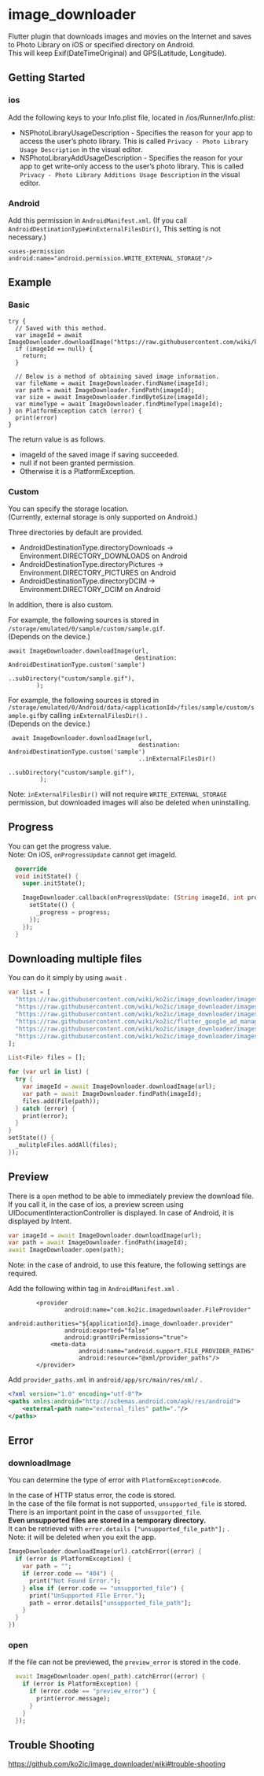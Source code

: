 # image_downloader

Flutter plugin that downloads images and movies on the Internet and saves to Photo Library on iOS or specified directory on Android.     
This will keep Exif(DateTimeOriginal) and GPS(Latitude, Longitude).

## Getting Started

### ios

Add the following keys to your Info.plist file, located in <project root>/ios/Runner/Info.plist:
  
  * NSPhotoLibraryUsageDescription - Specifies the reason for your app to access the user’s photo library. This is called ```Privacy - Photo Library Usage Description``` in the visual editor.
  * NSPhotoLibraryAddUsageDescription - Specifies the reason for your app to get write-only access to the user’s photo library. This is called ```Privacy - Photo Library Additions Usage Description``` in the visual editor.
  
### Android

Add this permission in ```AndroidManifest.xml```. (If you call ```AndroidDestinationType#inExternalFilesDir()```, This setting is not necessary.)

```
<uses-permission android:name="android.permission.WRITE_EXTERNAL_STORAGE"/>
```

## Example

### Basic

```
try {
  // Saved with this method.
  var imageId = await ImageDownloader.downloadImage("https://raw.githubusercontent.com/wiki/ko2ic/image_downloader/images/flutter.png");
  if (imageId == null) {
    return;
  }

  // Below is a method of obtaining saved image information.
  var fileName = await ImageDownloader.findName(imageId);
  var path = await ImageDownloader.findPath(imageId);
  var size = await ImageDownloader.findByteSize(imageId);
  var mimeType = await ImageDownloader.findMimeType(imageId);
} on PlatformException catch (error) {
  print(error)
}
```

The return value is as follows.

* imageId of the saved image if saving succeeded.
* null if not been granted permission.
* Otherwise it is a PlatformException.

### Custom

You can specify the storage location.    
(Currently, external storage is only supported on Android.)

Three directories by default are provided.

* AndroidDestinationType.directoryDownloads -> Environment.DIRECTORY_DOWNLOADS on Android
* AndroidDestinationType.directoryPictures -> Environment.DIRECTORY_PICTURES on Android
* AndroidDestinationType.directoryDCIM -> Environment.DIRECTORY_DCIM on Android

In addition, there is also custom. 

For example, the following sources is stored in ```/storage/emulated/0/sample/custom/sample.gif```.       
(Depends on the device.)

```
await ImageDownloader.downloadImage(url,
                                    destination: AndroidDestinationType.custom('sample')                                  
                                    ..subDirectory("custom/sample.gif"),
        );
```

For example, the following sources is stored in ```/storage/emulated/0/Android/data/<applicationId>/files/sample/custom/sample.gif```by calling ```inExternalFilesDir()``` .    
(Depends on the device.) 
 
```
 await ImageDownloader.downloadImage(url,
                                     destination: AndroidDestinationType.custom('sample')
                                     ..inExternalFilesDir()
                                     ..subDirectory("custom/sample.gif"),
         );
```
 
Note: ```inExternalFilesDir()``` will not require ```WRITE_EXTERNAL_STORAGE``` permission, but downloaded images will also be deleted when uninstalling.


##  Progress

You can get the progress value.   
Note: On iOS, ```onProgressUpdate``` cannot get imageId.

```dart
  @override
  void initState() {
    super.initState();

    ImageDownloader.callback(onProgressUpdate: (String imageId, int progress) {
      setState(() {
        _progress = progress;
      });
    });
  }
```

## Downloading multiple files

You can do it simply by using ```await``` .

```dart
var list = [
  "https://raw.githubusercontent.com/wiki/ko2ic/image_downloader/images/bigsize.jpg",
  "https://raw.githubusercontent.com/wiki/ko2ic/image_downloader/images/flutter.jpg",
  "https://raw.githubusercontent.com/wiki/ko2ic/image_downloader/images/flutter_transparent.png",
  "https://raw.githubusercontent.com/wiki/ko2ic/flutter_google_ad_manager/images/sample.gif",
  "https://raw.githubusercontent.com/wiki/ko2ic/image_downloader/images/flutter_no.png",
  "https://raw.githubusercontent.com/wiki/ko2ic/image_downloader/images/flutter.png",
];

List<File> files = [];

for (var url in list) {
  try {
    var imageId = await ImageDownloader.downloadImage(url);
    var path = await ImageDownloader.findPath(imageId);
    files.add(File(path));
  } catch (error) {
    print(error);
  }
}
setState(() {
  _mulitpleFiles.addAll(files);
});
```

## Preview

There is a ```open``` method to be able to immediately preview the download file.   
If you call it, in the case of ios, a preview screen using UIDocumentInteractionController is displayed. In case of Android, it is displayed by Intent.    

```dart
var imageId = await ImageDownloader.downloadImage(url);
var path = await ImageDownloader.findPath(imageId);
await ImageDownloader.open(path);
```

Note: in the case of android, to use this feature, the following settings are required.

Add the following within <application> tag in ```AndroidManifest.xml``` .

```
        <provider
                android:name="com.ko2ic.imagedownloader.FileProvider"
                android:authorities="${applicationId}.image_downloader.provider"
                android:exported="false"
                android:grantUriPermissions="true">
            <meta-data
                    android:name="android.support.FILE_PROVIDER_PATHS"
                    android:resource="@xml/provider_paths"/>
        </provider>
```

Add ```provider_paths.xml```  in ```android/app/src/main/res/xml/``` .

```xml
<?xml version="1.0" encoding="utf-8"?>
<paths xmlns:android="http://schemas.android.com/apk/res/android">
    <external-path name="external_files" path="."/>
</paths>
```

## Error

### downloadImage

You can determine the type of error with ```PlatformException#code```.   

In the case of HTTP status error, the code is stored.   
In the case of the file format is not supported, ```unsupported_file``` is stored.   
There is an important point in the case of ```unsupported_file```.   
__Even unsupported files are stored in a temporary directory.__   
It can be retrieved with ```error.details ["unsupported_file_path"];``` .   
Note: it will be deleted when you exit the app.


```dart
ImageDownloader.downloadImage(url).catchError((error) {
  if (error is PlatformException) {
    var path = "";
    if (error.code == "404") {
      print("Not Found Error.");
    } else if (error.code == "unsupported_file") {
      print("UnSupported FIle Error.");
      path = error.details["unsupported_file_path"];
    }
  }
})

```

### open

If the file can not be previewed, the ```preview_error``` is stored in the code.

```dart
  await ImageDownloader.open(_path).catchError((error) {
    if (error is PlatformException) {
      if (error.code == "preview_error") {
        print(error.message);
      }
    }    
  });
```

## Trouble Shooting

https://github.com/ko2ic/image_downloader/wiki#trouble-shooting